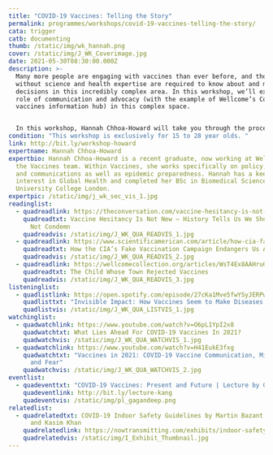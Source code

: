 ```yaml
---
title: "COVID-19 Vaccines: Telling the Story"
permalink: programmes/workshops/covid-19-vaccines-telling-the-story/
cata: trigger
catb: documenting
thumb: /static/img/wk_hannah.png
cover: /static/img/J_WK_Coverimage.jpg
date: 2021-05-30T08:30:00.000Z
description: >-
  Many more people are engaging with vaccines than ever before, and those
  without science and health expertise are required to know about and make
  decisions in this incredibly complex area. In this workshop, we’ll explore the
  role of communication and advocacy (with the example of Wellcome’s Covid-19
  vaccines information hub) in this complex space. 


  In this workshop, Hannah Chhoa-Howard will take you through the process of creating and running a campaign on vaccines, and you will have the opportunity to develop ideas on how you could run communications or advocacy campaigns on Covid-19 in your communities. 
condition: "This workshop is exclusively for 15 to 28 year olds. "
link: http://bit.ly/workshop-howard
expertname: Hannah Chhoa-Howard
expertbio: Hannah Chhoa-Howard is a recent graduate, now working at Wellcome in
  the Vaccines team. Within Vaccines, she works specifically on policy, advocacy
  and communications as well as epidemic preparedness. Hannah has a keen
  interest in Global Health and completed her BSc in Biomedical Sciences at
  University College London.
expertpic: /static/img/j_wk_sec_vis_1.jpg
readinglist:
  - quadreadlink: https://theconversation.com/vaccine-hesitancy-is-not-new-history-tells-us-we-should-listen-not-condemn-150884
    quadreadtxt: Vaccine Hesitancy Is Not New – History Tells Us We Should Listen,
      Not Condemn
    quadreadvis: /static/img/J_WK_QUA_READVIS_1.jpg
  - quadreadlink: https://www.scientificamerican.com/article/how-cia-fake-vaccination-campaign-endangers-us-all/
    quadreadtxt: How the CIA’s Fake Vaccination Campaign Endangers Us All
    quadreadvis: /static/img/J_WK_QUA_READVIS_2.jpg
  - quadreadlink: https://wellcomecollection.org/articles/WsT4Ex8AAHruGfXd
    quadreadtxt: The Child Whose Town Rejected Vaccines
    quadreadvis: /static/img/J_WK_QUA_READVIS_3.jpg
listeninglist:
  - quadlistlink: https://open.spotify.com/episode/27cKa1Mve5fwYSyJERPwUP
    quadlisttxt: "Invisible Impact: How Vaccines Seem to Make Diseases Disappear"
    quadlistvis: /static/img/J_WK_QUA_LISTVIS_1.jpg
watchinglist:
  - quadwatchlink: https://www.youtube.com/watch?v=O6pL1YpI2x8
    quadwatchtxt: What Lies Ahead For COVID-19 Vaccines In 2021?
    quadwatchvis: /static/img/J_WK_QUA_WATCHVIS_1.jpg
  - quadwatchlink: https://www.youtube.com/watch?v=H41EukE3fxg
    quadwatchtxt: "Vaccines in 2021: COVID-19 Vaccine Communication, Misinformation,
      and Fear"
    quadwatchvis: /static/img/J_WK_QUA_WATCHVIS_2.jpg
eventlist:
  - quadeventtxt: "COVID-19 Vaccines: Present and Future | Lecture by Gagandeep Kang"
    quadeventlink: http://bit.ly/lecture-kang
    quadeventvis: /static/img/pl_gagandeep.png
relatedlist:
  - quadrelatedtxt: COVID-19 Indoor Safety Guidelines by Martin Bazant, John Bush,
      and Kasim Khan
    quadrelatedlink: https://nowtransmitting.com/exhibits/indoor-safety-guidelines/
    quadrelatedvis: /static/img/I_Exhibit_Thumbnail.jpg
---
```

